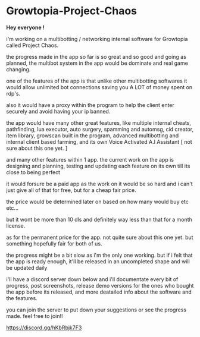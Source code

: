 # Growtopia-Project-Chaos

**Hey everyone !**


 i'm working on a multibotting / networking internal software for Growtopia called Project Chaos.


the progress made in the app so far is so great and so good and going as planned, the multibot system in the app would be dominate and real game changing.

one of the features of the app is that unlike other multibotting softwares it would allow unlimited bot connections saving you A LOT of money spent on rdp's.

also it would have a proxy within the program to help the client enter securely and avoid having your ip banned.

the app would have many other great features, like multiple internal cheats, pathfinding, lua executor, auto surgery, spamming and automsg, cid creator,
item library, growscan built in the program, advanced multibotting and internal client based farming, and its own Voice Activated A.I Assistant [ not sure about this one yet. ]

and many other features within 1 app. the current work on the app is designing and planning, testing and updating each feature on its own till its close to being perfect

it would forsure be a paid app as the work on it would be so hard and i can't just give all of that for free, but for a cheap fair price.

the price would be determined later on based on how many would buy etc etc...

but it wont be more than 10 dls and definitely way less than that for a month license.

as for the permanent price for the app. not quite sure about this one yet. but something hopefully fair for both of us.

the progress might be a bit slow as i'm the only one working. but if i felt that the app is ready enough, it'll be released in an uncompleted shape and will be updated daily

i'll have a discord server down below and i'll documentate every bit of progress, post screenshots, release demo versions for the ones who bought the app before its released, and more deatailed info about the software and the features.

you can join the server to put down your suggestions or see the progress made.
feel free to join!!

https://discord.gg/hKbRbjk7F3


